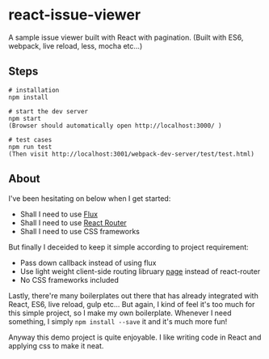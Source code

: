 # react-issue-viewer
A sample issue viewer built with React with pagination. (Built with ES6, webpack, live reload, less, mocha etc...)


## Steps
```
# installation
npm install

# start the dev server
npm start  
(Browser should automatically open http://localhost:3000/ )

# test cases
npm run test
(Then visit http://localhost:3001/webpack-dev-server/test/test.html)

```


## About
I've been hesitating on below when I get started:
- Shall I need to use [Flux](https://facebook.github.io/flux/) 
- Shall I need to use [React Router](https://github.com/rackt/react-router)
- Shall I need to use CSS frameworks

But finally I deceided to keep it simple according to project requirement:
- Pass down callback instead of using flux
- Use light weight client-side routing libruary [page](https://visionmedia.github.io/page.js/) instead of react-router
- No CSS frameworks included

Lastly, there're many boilerplates out there that has already integrated with React, ES6, live reload, gulp etc... But again, I kind of feel it's too much for this simple project, so I make my own boilerplate. Whenever I need something, I simply `npm install --save` it and it's much more fun!  

Anyway this demo project is quite enjoyable. I like writing code in React and applying css to make it neat.

